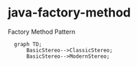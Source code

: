 # java-factory-method
Factory Method Pattern

```mermaid
  graph TD;
      BasicStereo-->ClassicStereo;
      BasicStereo-->ModernStereo;
```
